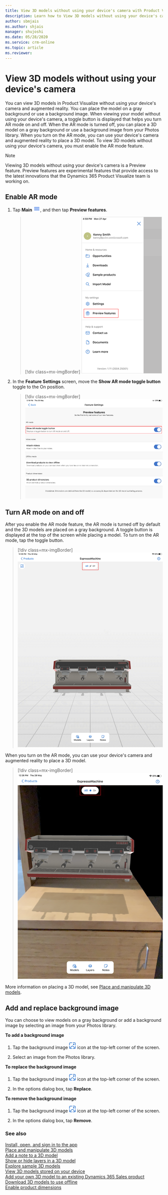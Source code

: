 ```yaml
---
title: View 3D models without using your device's camera with Product Visualize
description: Learn how to View 3D models without using your device's camera.
author: sbmjais
ms.author: shjais
manager: shujoshi
ms.date: 05/28/2020
ms.service: crm-online
ms.topic: article
ms.reviewer:
---
```


# View 3D models without using your device's camera

You can view 3D models in Product Visualize without using your device's camera and augmented reality. You can place the model on a gray background or use a background image. When viewing your model without using your device's camera, a toggle button is displayed that helps you turn AR mode on and off. When the AR mode is turned off, you can place a 3D model on a gray background or use a background image from your Photos library. When you turn on the AR mode, you can use your device's camera and augmented reality to place a 3D model. To view 3D models without using your device's camera, you must enable the AR mode feature.

> [!NOTE]
> Viewing 3D models without using your device's camera is a Preview feature. Preview features are experimental features that provide access to the latest innovations that the Dynamics 365 Product Visualize team is working on.

## Enable AR mode

1. Tap **Main** ![Main menu](media/hamburger-icon.png "Main menu"), and then tap **Preview features**.

    > [!div class=mx-imgBorder]
    > ![Preview features](media/preview-features.png "Preview features")

2. In the **Feature Settings** screen, move the **Show AR mode toggle button** toggle to the On position.

    > [!div class=mx-imgBorder]
    > ![AR mode feature](media/ar-mode-feature.png "AR mode feature")

## Turn AR mode on and off

After you enable the AR mode feature, the AR mode is turned off by default and the 3D models are placed on a gray background. A toggle button is displayed at the top of the screen while placing a model. To turn on the AR mode, tap the toggle button. 

> [!div class=mx-imgBorder]
> ![Model placed with AR mode off](media/ar-off.png "Model placed with AR mode off")

When you turn on the AR mode, you can use your device's camera and augmented reality to place a 3D model.

> [!div class=mx-imgBorder]
> ![Model placed with AR mode on](media/ar-on.png "Model placed with AR mode on")

More information on placing a 3D model, see [Place and manipulate 3D models](manipulate-models.md).

## Add and replace background image

You can choose to view models on a gray background or add a background image by selecting an image from your Photos library.

**To add a background image**

1. Tap the background image ![Add background](media/add-background-icon.png "Add background") icon at the top-left corner of the screen.

2. Select an image from the Photos library.

**To replace the background image**

1. Tap the background image ![Add background](media/add-background-icon.png "Add background") icon at the top-left corner of the screen.

2. In the options dialog box, tap **Replace**.

**To remove the background image**

1. Tap the background image ![Add background](media/add-background-icon.png "Add background") icon at the top-left corner of the screen.

2. In the options dialog box, tap **Remove**.

### See also

[Install, open, and sign in to the app](sign-in.md)<br>
[Place and manipulate 3D models](manipulate-models.md)<br>
[Add a note to a 3D model](add-note.md)<br>
[Show or hide layers in a 3D model](layers.md)<br>
[Explore sample 3D models](explore-samples.md)<br>
[View 3D models stored on your device](browse-models.md)<br>
[Add your own 3D model to an existing Dynamics 365 Sales product](add-model.md)<br>
[Download 3D models to use offline](download-models.md)<br>
[Enable product dimensions](product-dimensions.md)